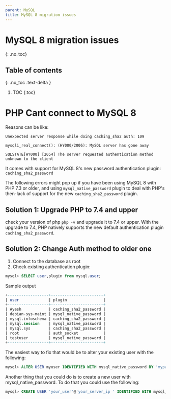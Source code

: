 ```yaml
---
parent: MySQL
title: MySQL 8 migration issues
---
```


# MySQL 8 migration issues
{: .no_toc}

## Table of contents
{: .no_toc .text-delta }

1. TOC
{:toc}

# PHP Cant connect to MySQL 8

Reasons can be like:

```terminal
Unexpected server response while doing caching_sha2 auth: 109
```
```terminal
mysqli_real_connect(): (HY000/2006): MySQL server has gone away
```
```terminal
SQLSTATE[HY000] [2054] The server requested authentication method unknown to the client
```

It comes with support for MySQL 8's new password authentication plugin: `caching_sha2_password`

The following errors might pop up if you have been using MySQL 8 with PHP 7.3 or older, and using `mysql_native_password` plugin to deal with PHP's then-lack of support for the new `caching_sha2_password` plugin.

## Solution 1: Upgrade PHP to 7.4 and upper

check your version of php `php -v` and upgrade it to 7.4 or upper. With the upgrade to 7.4, PHP natively supports the new default authentication plugin `caching_sha2_password`.

## Solution 2: Change Auth method to older one

1. Connect to the database as root
2. Check existing authentication plugin:
```sql
mysql> SELECT user,plugin from mysql.user;
```
Sample output
```sql
+------------------+-----------------------+
| user             | plugin                |
+------------------+-----------------------+
| Ayesh            | caching_sha2_password |
| debian-sys-maint | mysql_native_password |
| mysql.infoschema | caching_sha2_password |
| mysql.session    | mysql_native_password |
| mysql.sys        | caching_sha2_password |
| root             | auth_socket           |
| testuser         | mysql_native_password |
+------------------+-----------------------+
```
The easiest way to fix that would be to alter your existing user with the following:
```sql
mysql> ALTER USER myuser IDENTIFIED WITH mysql_native_password BY 'mypassword';
```
Another thing that you could do is to create a new user with mysql_native_password. To do that you could use the following:
```sql
mysql> CREATE USER 'your_user'@'your_server_ip ' IDENTIFIED WITH mysql_native_password BY 'your_password';
```